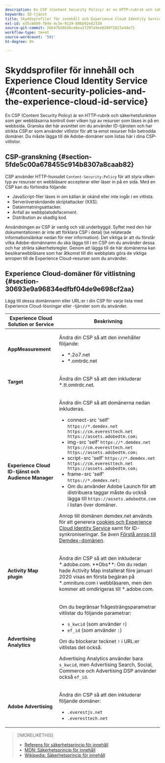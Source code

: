 ```yaml
---
description: En CSP (Content Security Policy) är en HTTP-rubrik och säkerhetsfunktion som ger webbläsarna kontroll över vilken typ av resurser som läses in på en webbsida. Granska det här avsnittet om du använder ID-tjänsten och har strikta CSP:er som använder vitlistor för att ta emot resurser från betrodda domäner. Du måste lägga till de Adobe-domäner som listas här i dina CSP-vitlistor.
keywords: ID-tjänst
title: Skyddsprofiler för innehåll och Experience Cloud Identity Service
exl-id: e35c6809-764e-4c3e-9139-88bb92e82338
source-git-commit: 2bb47b56b26ce6ea17297a9ee0200f2623e44e71
workflow-type: tm+mt
source-wordcount: '501'
ht-degree: 0%

---
```


# Skyddsprofiler för innehåll och Experience Cloud Identity Service {#content-security-policies-and-the-experience-cloud-id-service}

En CSP (Content Security Policy) är en HTTP-rubrik och säkerhetsfunktion som ger webbläsarna kontroll över vilken typ av resurser som läses in på en webbsida. Granska det här avsnittet om du använder ID-tjänsten och har strikta CSP:er som använder vitlistor för att ta emot resurser från betrodda domäner. Du måste lägga till de Adobe-domäner som listas här i dina CSP-vitlistor.

## CSP-granskning {#section-5fde5c00a678455c914b8307a8caab82}

CSP använder HTTP-huvudet `Content-Security-Policy` för att styra vilken typ av resurser en webbläsare accepterar eller läser in på en sida. Med en CSP kan du förhindra följande:

* JavaScript-filer läses in om källan är okänd eller inte ingår i en vitlista.
* Serveröverskridande skriptattacker (XXS).
* Datainmatningsattacker.
* Anfall av webbplatsdefacement.
* Distribution av skadlig kod.

Användningen av CSP är vanlig och väl underbyggd. Syftet med den här dokumentationen är inte att förklara CSP i detalj (se relaterade informationslänkar nedan för mer information). Det viktiga är att du förstår vilka Adobe-domännamn du ska lägga till i en CSP om du använder dessa och har strikta säkerhetsregler. Genom att lägga till de här domänerna kan besökarwebbläsare som har åtkomst till din webbplats göra de viktiga anropen till de Experience Cloud-resurser som du använder.

## Experience Cloud-domäner för vitlistning {#section-30693e9a96834edfbf04de9e698cf2aa}

Lägg till dessa domännamn eller URL:er i din CSP för varje lista med Experience Cloud-lösningar eller -tjänster som du använder.

<table id="table_EC9FC999A62D4B7A830CE73B0AB9EF3C">
 <thead>
  <tr>
   <th colname="col1" class="entry">Experience Cloud Solution or Service</th>
   <th colname="col2" class="entry">Beskrivning</th>
  </tr>
 </thead>
 <tbody>
  <tr>
   <td colname="col1">
    <p><b>AppMeasurement</b></p>
   </td>
   <td colname="col2">
    <p>Ändra din CSP så att den innehåller följande:</p>
    <ul id="ul_7522AE83A03A4115A84DF5B32D6DD79B">
     <li id="li_AB1EC161FB154BEDA1BEFE76C8A38A90"><span class="codeph">*.2o7.net</span></li>
     <li id="li_4B12A283716746949201528CD6AF529E"><span class="codeph">*.omtrdc.net</span></li>
    </ul>
   </td>
  </tr>
  <tr>
   <td colname="col1">
    <p><b>Target</b></p>
   </td>
   <td colname="col2">
    <p>Ändra din CSP så att den inkluderar <span class="codeph">*.tt.omtrdc.net</span>.</p>
   </td>
  </tr>
  <tr>
   <td colname="col1">
    <p><b>Experience Cloud ID-tjänst och Audience Manager</b></p>
   </td>
   <td colname="col2">
    <p>Ändra din CSP så att domänerna nedan inkluderas.</p>
    <ul>
     <li>connect-src 'self' <code>https://*.demdex.net https://cm.everesttech.net https://assets.adobedtm.com;</code></li>
     <li>img-src 'self' <code>https://*.demdex.net https://cm.everesttech.net https://assets.adobedtm.com;</code></li>
     <li>script-src 'self' <code>https://*.demdex.net https://cm.everesttech.net https://assets.adobedtm.com;</code></li>
     <li>frame-src 'self' <code>https://*.demdex.net;</code></li>
     <li>Om du använder Adobe Launch för att distribuera taggar måste du också lägga till <code>https://assets.adobedtm.com</code> i listan över domäner.</li>
    </ul>
    <p>Anrop till domänen <span class="codeph">demdex.net</span> används för att generera <a href="../introduction/cookies.md" format="dita" scope="local">cookies och Experience Cloud Identity Service</a> samt för ID-synkroniseringar. Se även <a href="https://experienceleague.adobe.com/docs/audience-manager/user-guide/reference/demdex-calls.html" format="https" scope="external">Förstå anrop till Demdex-domänen</a>.</p>
   </td>
  </tr>
  <tr>
   <td colname="col1">
    <p><b>Activity Map plugin</b></p>
   </td>
   <td colname="col2">
    <p>Ändra din CSP så att den inkluderar *.adobe.com. **Obs**: Om du redan hade Activity Map installerat före januari 2020 visas en första begäran på *.omniture.com i webbläsaren, men den kommer att omdirigeras till *.adobe.com.</p>
   </td>
  </tr>
  <tr>
   <td colname="col1">
    <p><b>Advertising Analytics</b></p>
   </td>
   <td colname="col2">
    <p>Om du begränsar frågesträngsparametrar vitlistar du följande parametrar:</p>
    <ul>
     <li><code>s_kwcid</code> (som använder <code>!</code>)</li>
     <li><code>ef_id</code> (som använder <code>:</code>)</li>
    </ul>
    <p>Om du blockerar tecknet <code>!</code> i URL:er vitlistas det också.</p>
    <p>Advertising Analytics använder bara <code>s_kwcid</code>, men Advertising Search, Social, Commerce och Advertising DSP använder också <code>ef_id</code>.</p>
   </td>
  </tr>
  <tr>
   <td colname="col1">
    <p><b>Adobe Advertising</b></p>
   </td>
   <td colname="col2">
    <p>Ändra din CSP så att den inkluderar följande domäner:</p>
    <ul>
     <li><code>.everestjs.net</code></li>
     <li><code>.everesttech.net</code></li>
    </ul>
   </td>
  </tr>
 </tbody>
</table>

>[!MORELIKETHIS]
>
>* [Referens för säkerhetsprincip för innehåll](https://content-security-policy.com/)
>* [MDN: Säkerhetsprincip för innehåll](https://developer.mozilla.org/en-US/docs/Web/HTTP/CSP)
>* [Wikipedia: Säkerhetsprincip för innehåll](https://en.wikipedia.org/wiki/Content_Security_Policy)

